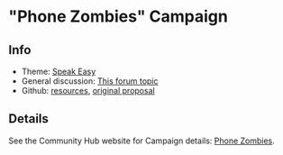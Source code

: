 # "Phone Zombies" Campaign

## Info 

- Theme: [Speak Easy](https://humanetech.community/awareness-program/campaign-themes/speak-easy/)
- General discussion: [This forum topic](https://community.humanetech.com/t/2710)
- Github: [resources](https://github.com/humanetech-community/awareness-program/tree/master/campaigns/phone-zombies), [original proposal](https://github.com/humanetech-community/awareness-program/issues/25)

## Details

See the Community Hub website for Campaign details: [Phone Zombies](https://humanetech.community/awareness-program/campaigns/phone-zombies/).